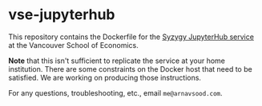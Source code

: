# vse-jupyterhub

This repository contains the Dockerfile for the [Syzygy JupyterHub service](https://vse.syzygy.ca) at the Vancouver School of Economics. 

**Note** that this isn't sufficient to replicate the service at your home institution. There are some constraints on the Docker host that need to be satisfied. We are working on producing those instructions. 

For any questions, troubleshooting, etc., email `me@arnavsood.com`. 


